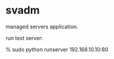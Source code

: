 svadm
=====

managed servers application.

run test server:

% sudo python runserver 192.168.10.10:80
